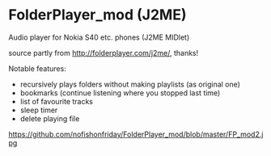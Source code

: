 # FolderPlayer_mod (J2ME)
Audio player for Nokia S40 etc. phones (J2ME MIDlet)

source partly from http://folderplayer.com/j2me/, thanks!

Notable features: 
- recursively plays folders without making playlists (as original one) 
- bookmarks (continue listening where you stopped last time)
- list of favourite tracks
- sleep timer
- delete playing file

https://github.com/nofishonfriday/FolderPlayer_mod/blob/master/FP_mod2.jpg
